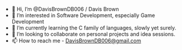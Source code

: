 - 👋 Hi, I’m @DavisBrownDB006 / Davis Brown
- 👀 I’m interested in Software Development, especially Game Development
- 🌱 I’m currently learning the C family of languages, slowly yet surely.
- 💞️ I’m looking to collaborate on personal projects and idea sessions.
- 📫 How to reach me - 
  DavisBrownDB006@gmail.com
<!---
DavisBrownDB006/DavisBrownDB006 is a ✨ special ✨ repository because its `README.md` (this file) appears on your GitHub profile.
You can click the Preview link to take a look at your changes.
--->
